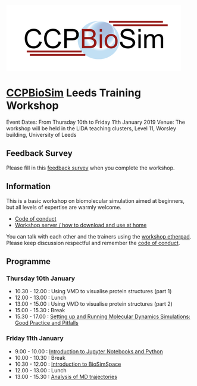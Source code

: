 ![CCPBioSim logo](../../images/ccpbiosim_logo.png)

# [CCPBioSim](https://ccpbiosim.ac.uk) Leeds Training Workshop

Event Dates: From Thursday 10th to Friday 11th January 2019
Venue: The workshop will be held in the LIDA teaching clusters, Level 11, Worsley building, University of Leeds

## Feedback Survey

Please fill in this [feedback survey](feedback.md) when you complete the workshop.

## Information

This is a basic workshop on biomolecular simulation aimed at beginners, but all levels of expertise are warmly welcome.
 
* [Code of conduct](https://ccpbiosim.github.io/workshop/events/leeds2019/conduct.html)
* [Workshop server / how to download and use at home](https://ccpbiosim.github.io/workshop/events/leeds2019/server.html)

You can talk with each other and the trainers using the 
<a href="https://etherpad.net/p/ccpbiosim_leeds2019" target="_blank">workshop etherpad</a>. Please
keep discussion respectful and remember the [code of conduct](https://ccpbiosim.github.io/workshop/events/leeds2019/conduct.html).

## Programme

### Thursday 10th January

* 10.30 - 12.00 : Using VMD to visualise protein structures (part 1)
* 12.00 - 13.00 : Lunch
* 13.00 - 15.00 : Using VMD to visualise protein structures (part 2)
* 15.00 - 15.30 : Break
* 15.30 - 17.00 : [Setting up and Running Molecular Dynamics Simulations: Good Practice and Pitfalls](https://ccpbiosim.github.io/md_workshop/Presentation)

### Friday 11th January

* 9.00 - 10.00 : [Introduction to Jupyter Notebooks and Python](https://ccpbiosim.github.io/python_and_data)
* 10.00 - 10.30 : Break
* 10.30 - 12.00 : [Introduction to BioSimSpace](https://ccpbiosim.github.io/biosimspace_workshop)
* 12.00 - 13.00 : Lunch
* 13.00 - 15.30 : [Analysis of MD trajectories](https://ccpbiosim.github.io/md_workshop)
